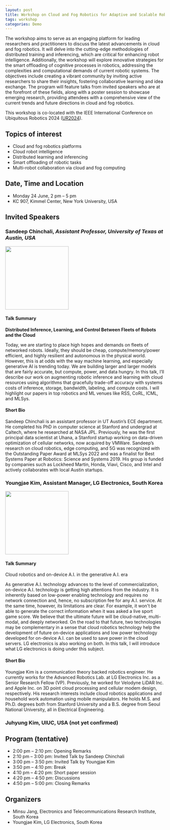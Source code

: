 ```yaml
---
layout: post
title: Workshop on Cloud and Fog Robotics for Adaptive and Scalable Robot Applications 2024
tags: workshop
categories: Demo
---
```


The workshop aims to serve as an engaging platform for leading researchers and practitioners to discuss the latest advancements in cloud and fog robotics. It will delve into the cutting-edge methodologies of distributed training and inferencing, which are critical for enhancing robot intelligence. Additionally, the workshop will explore innovative strategies for the smart offloading of cognitive processes in robotics, addressing the complexities and computational demands of current robotic systems. The objectives include creating a vibrant community by inviting active researchers to share their insights, fostering collaborative learning and idea exchange. The program will feature talks from invited speakers who are at the forefront of these fields, along with a poster session to showcase emerging research, providing attendees with a comprehensive view of the current trends and future directions in cloud and fog robotics.

This workshop is co-located with the IEEE International Conference on Ubiquitous Robotics 2024 ([UR2024](https://2024.ubiquitousrobots.org/)).

## Topics of interest
* Cloud and fog robotics platforms
* Cloud robot intelligence
* Distributed learning and inferencing
* Smart offloading of robotic tasks
* Multi-robot collaboration via cloud and fog computing

## Date, Time and Location
* Monday 24 June, 2 pm – 5 pm
* KC 907, Kimmel Center, New York University, USA

## Invited Speakers

### Sandeep Chinchali, *Assistant Professor, University of Texas at Austin, USA*

<img src="https://media.licdn.com/dms/image/D5603AQHZSavAhsIrWA/profile-displayphoto-shrink_200_200/0/1708235387602?e=2147483647&v=beta&t=ltWQ_5Bo4n1tzdJ7SH8olhK36WUM4rPXqhqYbEQI-yA" style="height:200;" />


#### Talk Summary

**Distributed Inference, Learning, and Control Between Fleets of Robots and the Cloud**

Today, we are starting to place high hopes and demands on fleets of networked robots. Ideally, they should be cheap, compute/memory/power efficient, and highly resilient and autonomous in the physical world. However, this is at odds with the way machine learning, and especially generative AI is trending today. We are building larger and larger models that are fairly accurate, but compute, power, and data hungry. In this talk, I’ll describe our work on augmenting robotic inference and learning with cloud resources using algorithms that gracefully trade-off accuracy with systems costs of inference, storage, bandwidth, labeling, and compute costs. I will highlight our papers in top robotics and ML venues like RSS, CoRL, ICML, and MLSys.

#### Short Bio

Sandeep Chinchali is an assistant professor in UT Austin’s ECE department.  He completed his PhD in computer science at Stanford and undergrad at Caltech, where he researched at NASA JPL. Previously, he was the first principal data scientist at Uhana, a Stanford startup working on data-driven optimization of cellular networks, now acquired by VMWare. Sandeep’s research on cloud robotics, edge computing, and 5G was recognized with the Outstanding Paper Award at MLSys 2022 and was a finalist for Best Systems Paper at Robotics: Science and Systems 2019. His group is funded by companies such as Lockheed Martin, Honda, Viavi, Cisco, and Intel and actively collaborates with local Austin startups.

### Youngjae Kim, Assistant Manager, LG Electronics, South Korea
<img src="https://careers.lg.com/images/img_07.png" style="height:200;" />

#### Talk Summary

Cloud robotics and on-device A.I. in the generative A.I. era

As generative A.I. technology advances to the level of commercialization, on-device A.I. technology is getting high attentions from the industry. It is inherently based on low-power enabling technology and requires no network connection and, hence, no subscription fee for any A.I. service. At the same time, however, its limitations are clear. For example, it won't be able to generate the correct information when it was asked a live sport game score. We believe that the ultimate future will be cloud-native, multi-modal, and deeply networked. On the road to that future, two technologies may be complementary in a sense that cloud robotics technology help the development of future on-device applications and low power technology developed for on-device A.I. can be used to save power in the cloud servers. LG electronics is also working on both. In this talk, I will introduce what LG electronics is doing under this subject.

#### Short Bio

Youngjae Kim is a communication theory backed robotics engineer. He currently works for the Advanced Robotics Lab. at LG Electronics Inc. as a Senior Research Fellow (VP). Previously, he worked for Velodyne LiDAR Inc. and Apple Inc. on 3D point cloud processing and cellular modem design, respectively. His research interests include cloud robotics applications and household work automation using mobile manipulators. He holds M.S. and Ph.D. degrees both from Stanford University and a B.S. degree from Seoul National University, all in Electrical Engineering.

### Juhyung Kim, UIUC, USA (not yet confirmed)

## Program (tentative)
* 2:00 pm – 2:10 pm: Opening Remarks
* 2:10 pm – 3:00 pm: Invited Talk by Sandeep Chinchali
* 3:00 pm – 3:50 pm: Invited Talk by Youngjae Kim
* 3:50 pm – 4:10 pm: Break
* 4:10 pm – 4:20 pm: Short paper session
* 4:20 pm – 4:50 pm: Discussions
* 4:50 pm – 5:00 pm: Closing Remarks

## Organizers
* Minsu Jang, Electronics and Telecommunications Research Institute, South Korea
* Youngjae Kim, LG Electronics, South Korea
